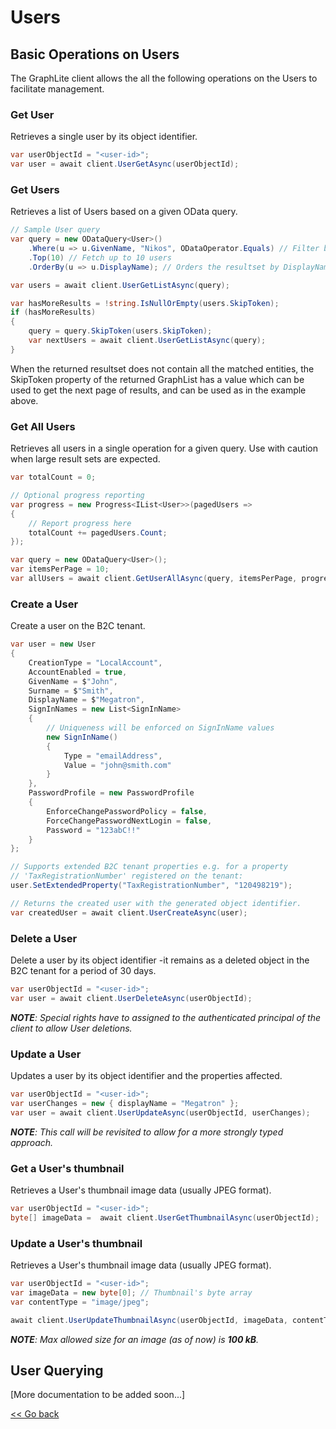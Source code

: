 # Users

## Basic Operations on Users

The GraphLite client allows the all the following operations on the Users to facilitate management.

### Get User
Retrieves a single user by its object identifier.
```csharp
var userObjectId = "<user-id>";
var user = await client.UserGetAsync(userObjectId);
```

### Get Users
Retrieves a list of Users based on a given OData query. 
```csharp
// Sample User query
var query = new ODataQuery<User>()                
    .Where(u => u.GivenName, "Nikos", ODataOperator.Equals) // Filter by GivenName
    .Top(10) // Fetch up to 10 users
    .OrderBy(u => u.DisplayName); // Orders the resultset by DisplayName

var users = await client.UserGetListAsync(query);

var hasMoreResults = !string.IsNullOrEmpty(users.SkipToken);
if (hasMoreResults) 
{
    query = query.SkipToken(users.SkipToken);
    var nextUsers = await client.UserGetListAsync(query);
}
```
When the returned resultset does not contain all the matched entities, the SkipToken property of the returned GraphList<User> has a value which can be used to get the next page of results, and can be used as in the example above.

### Get All Users
Retrieves all users in a single operation for a given query. Use with caution when large result sets are expected.

```csharp
var totalCount = 0;

// Optional progress reporting
var progress = new Progress<IList<User>>(pagedUsers => 
{ 
    // Report progress here
    totalCount += pagedUsers.Count; 
});

var query = new ODataQuery<User>();
var itemsPerPage = 10;
var allUsers = await client.GetUserAllAsync(query, itemsPerPage, progress);
```

### Create a User
Create a user on the B2C tenant. 
```csharp
var user = new User
{
    CreationType = "LocalAccount",
    AccountEnabled = true,
    GivenName = $"John",
    Surname = $"Smith",
    DisplayName = $"Megatron",
    SignInNames = new List<SignInName>
    {
        // Uniqueness will be enforced on SignInName values
        new SignInName()
        {
            Type = "emailAddress",
            Value = "john@smith.com" 
        }
    },
    PasswordProfile = new PasswordProfile
    {
        EnforceChangePasswordPolicy = false,
        ForceChangePasswordNextLogin = false,
        Password = "123abC!!"
    }
};

// Supports extended B2C tenant properties e.g. for a property 
// 'TaxRegistrationNumber' registered on the tenant:
user.SetExtendedProperty("TaxRegistrationNumber", "120498219");

// Returns the created user with the generated object identifier.
var createdUser = await client.UserCreateAsync(user);
```

### Delete a User
Delete a user by its object identifier -it remains as a deleted object in the B2C tenant for a period of 30 days. 
```csharp
var userObjectId = "<user-id>";
var user = await client.UserDeleteAsync(userObjectId);
```
***NOTE**: Special rights have to assigned to the authenticated principal of the client to allow User deletions.*

### Update a User
Updates a user by its object identifier and the properties affected. 
```csharp
var userObjectId = "<user-id>";
var userChanges = new { displayName = "Megatron" };
var user = await client.UserUpdateAsync(userObjectId, userChanges);
```
***NOTE**:  This call will be revisited to allow for a more strongly typed approach.*

### Get a User's thumbnail

Retrieves a User's thumbnail image data (usually JPEG format).

```csharp
var userObjectId = "<user-id>";
byte[] imageData =  await client.UserGetThumbnailAsync(userObjectId);
```

### Update a User's thumbnail

Retrieves a User's thumbnail image data (usually JPEG format).

```csharp
var userObjectId = "<user-id>";
var imageData = new byte[0]; // Thumbnail's byte array
var contentType = "image/jpeg";

await client.UserUpdateThumbnailAsync(userObjectId, imageData, contentType);
```
***NOTE**: Max allowed size for an image (as of now) is **100 kB**.*

## User Querying

[More documentation to be added soon...]

[<< Go back](./)